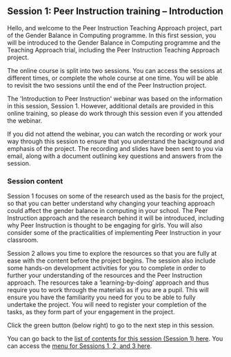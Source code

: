 ## Session 1: Peer Instruction training – Introduction

Hello, and welcome to the Peer Instruction Teaching Approach project, part of the Gender Balance in Computing programme. In this first session, you will be introduced to the Gender Balance in Computing programme and the Teaching Approach trial, including the Peer Instruction Teaching Approach project.

The online course is split into two sessions. You can access the sessions at different times, or complete the whole course at one time. You will be able to revisit the two sessions until the end of the Peer Instruction project. 
 
The 'Introduction to Peer Instruction' webinar was based on the information in this session, Session 1. However, additional details are provided in this online training, so please do work through this session even if you attended the webinar.
 
If you did not attend the webinar, you can watch the recording or work your way through this session to ensure that you understand the background and emphasis of the project. The recording and slides have been sent to you via email, along with a document outlining key questions and answers from the session.

### Session content

Session 1 focuses on some of the research used as the basis for the project, so that you can better understand why changing your teaching approach could affect the gender balance in computing in your school. The Peer Instruction approach and the research behind it will be introduced, including why Peer Instruction is thought to be engaging for girls. You will also consider some of the practicalities of implementing Peer Instruction in your classroom.

Session 2 allows you time to explore the resources so that you are fully at ease with the content before the project begins. The session also include some hands-on development activities for you to complete in order to further your understanding of the resources and the Peer Instruction approach. The resources take a ‘learning-by-doing’ approach and thus require you to work through the materials as if you are a pupil. This will ensure you have the familiarity you need for you to be able to fully undertake the project. You will need to register your completion of the tasks, as they form part of your engagement in the project.

Click the green button (below right) to go to the next step in this session.

You can go back to the [list of contents for this session (Session 1) here](https://projects.raspberrypi.org/en/projects/).
You can access the [menu for Sessions 1, 2, and 3 here](https://projects.raspberrypi.org/en/).
